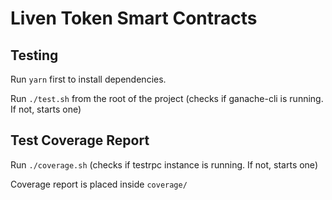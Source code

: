 # Liven Token Smart Contracts

## Testing

Run `yarn` first to install dependencies.

Run `./test.sh` from the root of the project (checks if ganache-cli is running. If not, starts one)

## Test Coverage Report

Run `./coverage.sh` (checks if testrpc instance is running. If not, starts one)

Coverage report is placed inside `coverage/`
